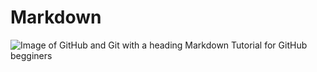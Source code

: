 # Markdown

![Image of GitHub and Git with a heading Markdown Tutorial for GitHub begginers](https://github.com/user-attachments/assets/ce32b264-16a6-4c5d-a5ff-a4c3d8058f2f)

